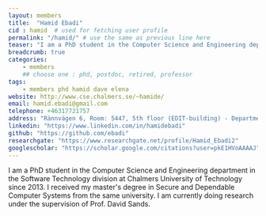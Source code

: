 ```yaml
---
layout: members
title:  "Hamid Ebadi"
cid : hamid  # used for fetching user profile
permalink: "/hamid/" # use the same as previous line here
teaser: "I am a PhD student in the Computer Science and Engineering department in the Software Technology division at Chalmers University of Technology since 2013."
breadcrumb: true
categories:
    - members
    ## choose one : phd, postdoc, retired, professor
tags:
    - members phd hamid dave elena
website: http://www.cse.chalmers.se/~hamide/
email: hamid.ebadi@gmail.com
telephone: +46317721757
address: "Rännvägen 6, Room: 5447, 5th floor (EDIT-building) - Department of Computer Science and Engineering, Chalmers University of Technology, 412-96, Gothenburg, Sweden"
linkedin: "https://www.linkedin.com/in/hamidebadi"
github: "https://github.com/ebadi"
researchgate: "https://www.researchgate.net/profile/Hamid_Ebadi2"
googlescholar: "https://scholar.google.com/citations?user=pkE1HVoAAAAJ"
---
```

I am a PhD student in the Computer Science and Engineering department in the Software Technology division at Chalmers University of Technology since 2013.
I received my master's degree in Secure and Dependable Computer Systems from the same university. I am currently doing research under the supervision of Prof. David Sands.

